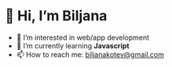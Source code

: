 

# 👋 Hi, I’m Biljana
- 👀 I’m interested in web/app development
- 🌱 I’m currently learning **Javascript**
- 📫 How to reach me: biljanakotev@gmail.com

